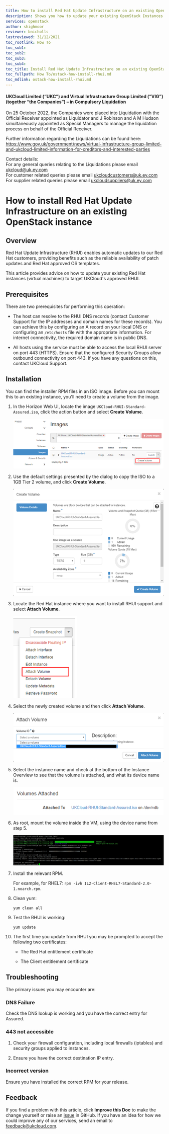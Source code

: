 ```yaml
---
title: How to install Red Hat Update Infrastructure on an existing OpenStack instance
description: Shows you how to update your existing OpenStack Instances to target UKCloud's approved Red Hat Update Infrastructure (RHUI)
services: openstack
author: shighmoor
reviewer: bnicholls
lastreviewed: 31/12/2021
toc_rootlink: How To
toc_sub1: 
toc_sub2:
toc_sub3:
toc_sub4:
toc_title: Install Red Hat Update Infrastructure on an existing OpenStack instance
toc_fullpath: How To/ostack-how-install-rhui.md
toc_mdlink: ostack-how-install-rhui.md
---
```


#### UKCloud Limited (“UKC”) and Virtual Infrastructure Group Limited (“VIG”) (together “the Companies”) – in Compulsory Liquidation

On 25 October 2022, the Companies were placed into Liquidation with the Official Receiver appointed as Liquidator and J Robinson and A M Hudson simultaneously appointed as Special Managers to manage the liquidation process on behalf of the Official Receiver.

Further information regarding the Liquidations can be found here: <https://www.gov.uk/government/news/virtual-infrastructure-group-limited-and-ukcloud-limited-information-for-creditors-and-interested-parties>

Contact details:<br>
For any general queries relating to the Liquidations please email <ukcloud@uk.ey.com><br>
For customer related queries please email <ukcloudcustomers@uk.ey.com><br>
For supplier related queries please email <ukcloudsuppliers@uk.ey.com>

# How to install Red Hat Update Infrastructure on an existing OpenStack instance

## Overview

Red Hat Update Infrastructure (RHUI) enables automatic updates to our Red Hat customers, providing benefits such as the reliable availability of patch updates and Red Hat approved OS templates.

This article provides advice on how to update your existing Red Hat instances (virtual machines) to target UKCloud's approved RHUI.

## Prerequisites

There are two prerequisites for performing this operation:

- The host can resolve to the RHUI DNS records (contact Customer Support for the IP addresses and domain names for these records). You can achieve this by configuring an A record on your local DNS or configuring  an `/etc/hosts` file with the appropriate information. For internet connectivity, the required domain name is in public DNS.

- All hosts using the service must be able to access the local RHUI server on port 443 (HTTPS). Ensure that the configured Security Groups allow outbound connectivity on port 443. If you have any questions on this, contact UKCloud Support.

## Installation

You can find the installer RPM files in an ISO image. Before you can mount this to an existing instance, you'll need to create a volume from the image.

1. In the Horizon Web UI, locate the image `UKCloud-RHUI-Standard-Assured.iso`, click the action button and select **Create Volume**.

    ![Create Volume](images/ostack-rhui-image.png)

2. Use the default settings presented by the dialog to copy the ISO to a 1GB Tier 2 volume, and click **Create Volume**.

    ![Create Volume Dialog](images/ostack-rhui-volumecreate.png)

3. Locate the Red Hat instance where you want to install RHUI support and select **Attach Volume**.

    ![Instance Action Menu](images/ostack-rhui-volumeattach.png)

4. Select the newly created volume and then click **Attach Volume**.

    ![Attach Volume Dialog](images/ostack-rhui-volumeattachdialog.png)

5. Select the instance name and check at the bottom of the Instance Overview to see that the volume is attached, and what its device name is.

    ![Volume Attach Status](images/ostack-rhui-volumelocation.png)

6. As root, mount the volume inside the VM, using the device name from step 5.

    ![Mount inside OS](images/ostack-rhui-mount.png)

7. Install the relevant RPM.

    For example, for RHEL7: `rpm -ivh IL2-Client-RHEL7-Standard-2.0-1.noarch.rpm`.

8. Clean yum:

    ```none
    yum clean all
    ```

9. Test the RHUI is working:

    ```none
    yum update
    ```

10. The first time you update from RHUI you may be prompted to accept the following two certificates:

    - The Red Hat entitlement certificate

    - The Client entitlement certificate

## Troubleshooting

The primary issues you may encounter are:

### DNS Failure

Check the DNS lookup is working and you have the correct entry for Assured.

### 443 not accessible

1. Check your firewall configuration, including local firewalls (iptables) and security groups applied to instances.

2. Ensure you have the correct destination IP entry.

### Incorrect version

Ensure you have installed the correct RPM for your release.

## Feedback

If you find a problem with this article, click **Improve this Doc** to make the change yourself or raise an [issue](https://github.com/UKCloud/documentation/issues) in GitHub. If you have an idea for how we could improve any of our services, send an email to <feedback@ukcloud.com>.

